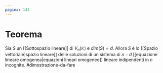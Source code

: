 ```yaml
---
pagina: 144
---
```

# Teorema
Sia $S$ un [[Sottospazio lineare]] di $V_n(\mathbb{K})$ e $dim(S) = d$.
Allora $S$ è lo [[Spazio vettoriale|spazio lineare]] delle soluzioni di un sistema di $n-d$ [[equazione lineare omogenea|equazioni lineari omogenee]] lineare indipendenti in $n$ incognite.
#dimostrazione-da-fare 